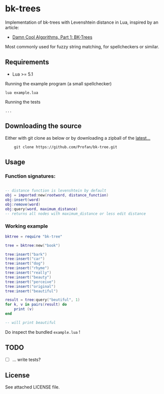 bk-trees
=================================
Implementation of bk-trees with Levenshtein distance in Lua, inspired by an article:
* [Damn Cool Algorithms, Part 1: BK-Trees](http://blog.notdot.net/2007/4/Damn-Cool-Algorithms-Part-1-BK-Trees)

Most commonly used for fuzzy string matching, for spellcheckers or similar.

Requirements
------------

* Lua >= 5.1

Running the example program (a small spellchecker)

	lua example.lua

Running the tests

	...

Downloading the source
------------
Either with git clone as below or by downloading a zipball of the [latest...](https://github.com/Profan/bk-tree/archive/master.zip)
		
		git clone https://github.com/Profan/bk-tree.git

Usage
------------

### Function signatures:
```lua

-- distance function is levenshtein by default
obj = imported:new(rootword, distance_function) 
obj:insert(word)
obj:remove(word)
obj:query(word, maximum_distance)
-- returns all nodes with maximum_distance or less edit distance
```

### Working example
```lua
bktree = require "bk-tree"

tree = bktree:new("book")

tree:insert("bark")
tree:insert("car")
tree:insert("dog")
tree:insert("rhyme")
tree:insert("really")
tree:insert("beauty")
tree:insert("perceive")
tree:insert("original")
tree:insert("beautiful")

result = tree:query("beutiful", 1)
for k, v in pairs(result) do
	print (v)
end

-- will print beautiful
```

Do inspect the bundled `example.lua` !

TODO
------------

 - [ ] ... write tests?

License
------------
See attached LICENSE file.
